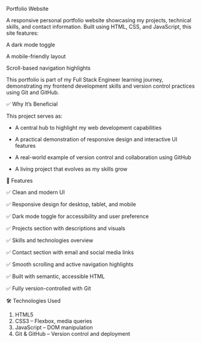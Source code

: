 Portfolio Website

A responsive personal portfolio website showcasing my projects, technical skills, and contact information.
Built using HTML, CSS, and JavaScript, this site features:

A dark mode toggle

A mobile-friendly layout

Scroll-based navigation highlights

This portfolio is part of my Full Stack Engineer learning journey, demonstrating my frontend development skills and version control practices using Git and GitHub.

✅ Why It’s Beneficial

This project serves as:

- A central hub to highlight my web development capabilities

- A practical demonstration of responsive design and interactive UI features

- A real-world example of version control and collaboration using GitHub

- A living project that evolves as my skills grow

🚀 Features

✅ Clean and modern UI

✅ Responsive design for desktop, tablet, and mobile

✅ Dark mode toggle for accessibility and user preference

✅ Projects section with descriptions and visuals

✅ Skills and technologies overview

✅ Contact section with email and social media links

✅ Smooth scrolling and active navigation highlights

✅ Built with semantic, accessible HTML

✅ Fully version-controlled with Git

🛠️ Technologies Used

1) HTML5
2) CSS3 – Flexbox, media queries
3) JavaScript – DOM manipulation
4) Git & GitHub – Version control and deployment
